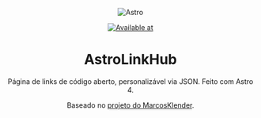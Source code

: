 <a id="readme-top"></a>

<div align="center">

![Astro](https://astro.build/assets/press/astro-icon-light-gradient.svg)

[![Available at](https://img.shields.io/badge/Available%20at-Astro%20Themes-purple?style=for-the-badge&link=https://astro.build/themes/details/astrolinkhub/)](https://astro.build/themes/details/astrolinkhub)

</div>

<h1 align="center">AstroLinkHub</h1>

<div align="center">

Página de links de código aberto, personalizável via JSON. Feito com Astro 4. 

Baseado no [projeto do MarcosKlender](https://github.com/MarcosKlender/AstroLinkHub).

</div>